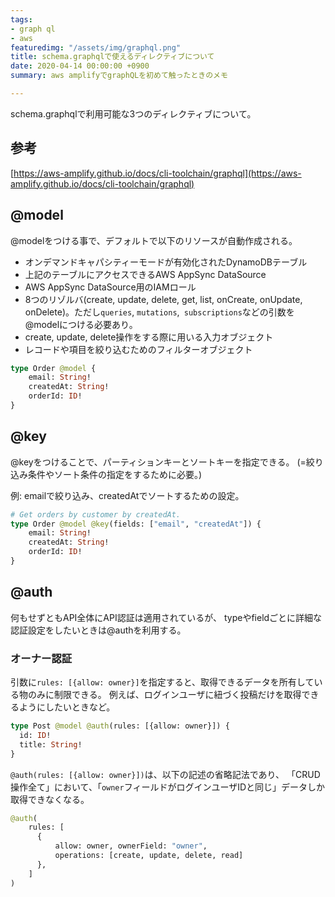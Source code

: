 ```yaml
---
tags:
- graph ql
- aws
featuredimg: "/assets/img/graphql.png"
title: schema.graphqlで使えるディレクティブについて
date: 2020-04-14 00:00:00 +0900
summary: aws amplifyでgraphQLを初めて触ったときのメモ

---
```

schema.graphqlで利用可能な3つのディレクティブについて。
## 参考
[https://aws-amplify.github.io/docs/cli-toolchain/graphql](https://aws-amplify.github.io/docs/cli-toolchain/graphql)

## @model
@modelをつける事で、デフォルトで以下のリソースが自動作成される。

- オンデマンドキャパシティーモードが有効化されたDynamoDBテーブル
- 上記のテーブルにアクセスできるAWS AppSync DataSource
- AWS AppSync DataSource用のIAMロール
- 8つのリゾルバ(create, update, delete, get, list, onCreate, onUpdate, onDelete)。ただし`queries`, `mutations`,` subscriptions`などの引数を@modelにつける必要あり。
- create, update, delete操作をする際に用いる入力オブジェクト
- レコードや項目を絞り込むためのフィルターオブジェクト

```graphql
type Order @model {
    email: String!
    createdAt: String!
    orderId: ID!
}
```

## @key
@keyをつけることで、パーティションキーとソートキーを指定できる。
(=絞り込み条件やソート条件の指定をするために必要。)

例: emailで絞り込み、createdAtでソートするための設定。
```graphql
# Get orders by customer by createdAt.
type Order @model @key(fields: ["email", "createdAt"]) {
    email: String!
    createdAt: String!
    orderId: ID!
}
```

## @auth
何もせずともAPI全体にAPI認証は適用されているが、
typeやfieldごとに詳細な認証設定をしたいときは@authを利用する。

### オーナー認証
引数に`rules: [{allow: owner}]`を指定すると、取得できるデータを所有している物のみに制限できる。
例えば、ログインユーザに紐づく投稿だけを取得できるようにしたいときなど。

``` graphql
type Post @model @auth(rules: [{allow: owner}]) {
  id: ID!
  title: String!
}
```
`@auth(rules: [{allow: owner}])`は、以下の記述の省略記法であり、
「CRUD操作全て」において、「`owner`フィールドがログインユーザIDと同じ」データしか取得できなくなる。
``` graphql
@auth(
    rules: [
      {
	      allow: owner, ownerField: "owner", 
	      operations: [create, update, delete, read]
      },
    ]
)
```
